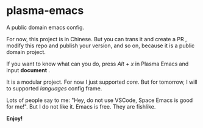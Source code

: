 # plasma-emacs
A public domain emacs config.

For now, this project is in Chinese. But you can trans it and create a PR , modify this repo and publish your version, and so on, because it is a public domain project.

If you want to know what can you do, press *Alt + x* in Plasma Emacs and input **document** .

It is a modular project. For now I just supported *core*.
But for tomorrow, I will to supported *languages* config frame.

Lots of people say to me: "Hey, do not use VSCode, Space Emacs is good for me!". But I do not like it. Emacs is free. They are fishlike.

**Enjoy!**
